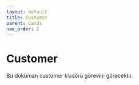 ```yaml
---
layout: default
title: Customer
parent: Cards
nav_order: 2
---
```


# Customer 
Bu doküman customer klasörü görevini görecektir.

